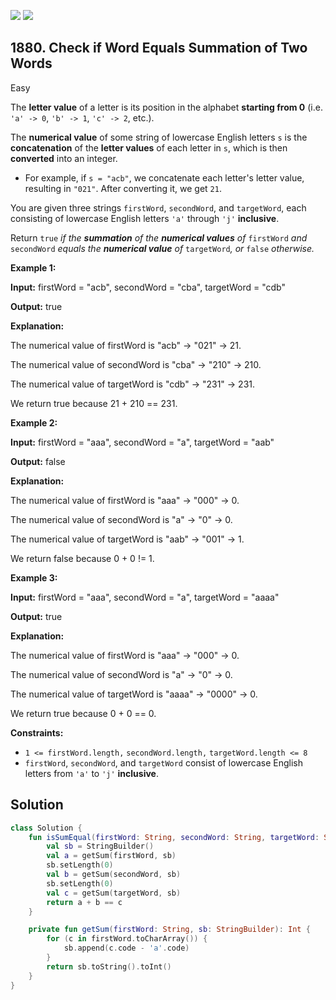 [![](https://img.shields.io/github/stars/javadev/LeetCode-in-Kotlin?label=Stars&style=flat-square)](https://github.com/javadev/LeetCode-in-Kotlin)
[![](https://img.shields.io/github/forks/javadev/LeetCode-in-Kotlin?label=Fork%20me%20on%20GitHub%20&style=flat-square)](https://github.com/javadev/LeetCode-in-Kotlin/fork)

## 1880\. Check if Word Equals Summation of Two Words

Easy

The **letter value** of a letter is its position in the alphabet **starting from 0** (i.e. `'a' -> 0`, `'b' -> 1`, `'c' -> 2`, etc.).

The **numerical value** of some string of lowercase English letters `s` is the **concatenation** of the **letter values** of each letter in `s`, which is then **converted** into an integer.

*   For example, if `s = "acb"`, we concatenate each letter's letter value, resulting in `"021"`. After converting it, we get `21`.

You are given three strings `firstWord`, `secondWord`, and `targetWord`, each consisting of lowercase English letters `'a'` through `'j'` **inclusive**.

Return `true` _if the **summation** of the **numerical values** of_ `firstWord` _and_ `secondWord` _equals the **numerical value** of_ `targetWord`_, or_ `false` _otherwise._

**Example 1:**

**Input:** firstWord = "acb", secondWord = "cba", targetWord = "cdb"

**Output:** true

**Explanation:** 

The numerical value of firstWord is "acb" -> "021" -> 21. 

The numerical value of secondWord is "cba" -> "210" -> 210. 

The numerical value of targetWord is "cdb" -> "231" -> 231. 

We return true because 21 + 210 == 231.

**Example 2:**

**Input:** firstWord = "aaa", secondWord = "a", targetWord = "aab"

**Output:** false

**Explanation:** 

The numerical value of firstWord is "aaa" -> "000" -> 0. 

The numerical value of secondWord is "a" -> "0" -> 0. 

The numerical value of targetWord is "aab" -> "001" -> 1. 

We return false because 0 + 0 != 1.

**Example 3:**

**Input:** firstWord = "aaa", secondWord = "a", targetWord = "aaaa"

**Output:** true

**Explanation:** 

The numerical value of firstWord is "aaa" -> "000" -> 0. 

The numerical value of secondWord is "a" -> "0" -> 0. 

The numerical value of targetWord is "aaaa" -> "0000" -> 0. 

We return true because 0 + 0 == 0.

**Constraints:**

*   `1 <= firstWord.length,` `secondWord.length,` `targetWord.length <= 8`
*   `firstWord`, `secondWord`, and `targetWord` consist of lowercase English letters from `'a'` to `'j'` **inclusive**.

## Solution

```kotlin
class Solution {
    fun isSumEqual(firstWord: String, secondWord: String, targetWord: String): Boolean {
        val sb = StringBuilder()
        val a = getSum(firstWord, sb)
        sb.setLength(0)
        val b = getSum(secondWord, sb)
        sb.setLength(0)
        val c = getSum(targetWord, sb)
        return a + b == c
    }

    private fun getSum(firstWord: String, sb: StringBuilder): Int {
        for (c in firstWord.toCharArray()) {
            sb.append(c.code - 'a'.code)
        }
        return sb.toString().toInt()
    }
}
```